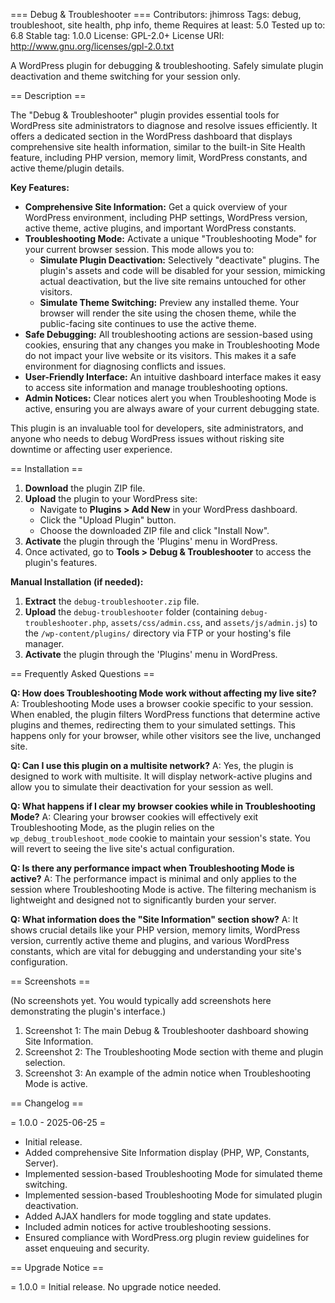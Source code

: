 === Debug & Troubleshooter ===
Contributors: jhimross
Tags: debug, troubleshoot, site health, php info, theme
Requires at least: 5.0
Tested up to: 6.8
Stable tag: 1.0.0
License: GPL-2.0+
License URI: http://www.gnu.org/licenses/gpl-2.0.txt

A WordPress plugin for debugging & troubleshooting. Safely simulate plugin deactivation and theme switching for your session only.

== Description ==

The "Debug & Troubleshooter" plugin provides essential tools for WordPress site administrators to diagnose and resolve issues efficiently. It offers a dedicated section in the WordPress dashboard that displays comprehensive site health information, similar to the built-in Site Health feature, including PHP version, memory limit, WordPress constants, and active theme/plugin details.

**Key Features:**

* **Comprehensive Site Information:** Get a quick overview of your WordPress environment, including PHP settings, WordPress version, active theme, active plugins, and important WordPress constants.
* **Troubleshooting Mode:** Activate a unique "Troubleshooting Mode" for your current browser session. This mode allows you to:
    * **Simulate Plugin Deactivation:** Selectively "deactivate" plugins. The plugin's assets and code will be disabled for your session, mimicking actual deactivation, but the live site remains untouched for other visitors.
    * **Simulate Theme Switching:** Preview any installed theme. Your browser will render the site using the chosen theme, while the public-facing site continues to use the active theme.
* **Safe Debugging:** All troubleshooting actions are session-based using cookies, ensuring that any changes you make in Troubleshooting Mode do not impact your live website or its visitors. This makes it a safe environment for diagnosing conflicts and issues.
* **User-Friendly Interface:** An intuitive dashboard interface makes it easy to access site information and manage troubleshooting options.
* **Admin Notices:** Clear notices alert you when Troubleshooting Mode is active, ensuring you are always aware of your current debugging state.

This plugin is an invaluable tool for developers, site administrators, and anyone who needs to debug WordPress issues without risking site downtime or affecting user experience.

== Installation ==

1.  **Download** the plugin ZIP file.
2.  **Upload** the plugin to your WordPress site:
    * Navigate to **Plugins > Add New** in your WordPress dashboard.
    * Click the "Upload Plugin" button.
    * Choose the downloaded ZIP file and click "Install Now".
3.  **Activate** the plugin through the 'Plugins' menu in WordPress.
4.  Once activated, go to **Tools > Debug & Troubleshooter** to access the plugin's features.

**Manual Installation (if needed):**

1.  **Extract** the `debug-troubleshooter.zip` file.
2.  **Upload** the `debug-troubleshooter` folder (containing `debug-troubleshooter.php`, `assets/css/admin.css`, and `assets/js/admin.js`) to the `/wp-content/plugins/` directory via FTP or your hosting's file manager.
3.  **Activate** the plugin through the 'Plugins' menu in WordPress.

== Frequently Asked Questions ==

**Q: How does Troubleshooting Mode work without affecting my live site?**
A: Troubleshooting Mode uses a browser cookie specific to your session. When enabled, the plugin filters WordPress functions that determine active plugins and themes, redirecting them to your simulated settings. This happens only for your browser, while other visitors see the live, unchanged site.

**Q: Can I use this plugin on a multisite network?**
A: Yes, the plugin is designed to work with multisite. It will display network-active plugins and allow you to simulate their deactivation for your session as well.

**Q: What happens if I clear my browser cookies while in Troubleshooting Mode?**
A: Clearing your browser cookies will effectively exit Troubleshooting Mode, as the plugin relies on the `wp_debug_troubleshoot_mode` cookie to maintain your session's state. You will revert to seeing the live site's actual configuration.

**Q: Is there any performance impact when Troubleshooting Mode is active?**
A: The performance impact is minimal and only applies to the session where Troubleshooting Mode is active. The filtering mechanism is lightweight and designed not to significantly burden your server.

**Q: What information does the "Site Information" section show?**
A: It shows crucial details like your PHP version, memory limits, WordPress version, currently active theme and plugins, and various WordPress constants, which are vital for debugging and understanding your site's configuration.

== Screenshots ==

(No screenshots yet. You would typically add screenshots here demonstrating the plugin's interface.)

1.  Screenshot 1: The main Debug & Troubleshooter dashboard showing Site Information.
2.  Screenshot 2: The Troubleshooting Mode section with theme and plugin selection.
3.  Screenshot 3: An example of the admin notice when Troubleshooting Mode is active.

== Changelog ==

= 1.0.0 - 2025-06-25 =
* Initial release.
* Added comprehensive Site Information display (PHP, WP, Constants, Server).
* Implemented session-based Troubleshooting Mode for simulated theme switching.
* Implemented session-based Troubleshooting Mode for simulated plugin deactivation.
* Added AJAX handlers for mode toggling and state updates.
* Included admin notices for active troubleshooting sessions.
* Ensured compliance with WordPress.org plugin review guidelines for asset enqueuing and security.

== Upgrade Notice ==

= 1.0.0 =
Initial release. No upgrade notice needed.
